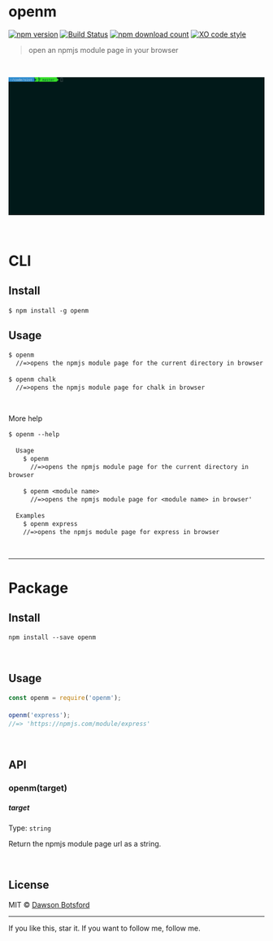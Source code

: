 # openm
[![npm version](https://img.shields.io/npm/v/openm.svg)](https://www.npmjs.com/package/openm)
[![Build Status](https://travis-ci.org/dawsonbotsford/openm.svg?branch=master)](https://travis-ci.org/dawsonbotsford/openm)
[![npm download count](http://img.shields.io/npm/dm/openm.svg?style=flat)](http://npmjs.org/openm)
[![XO code style](https://img.shields.io/badge/code_style-XO-5ed9c7.svg)](https://github.com/sindresorhus/xo)

> open an npmjs module page in your browser

<br>

![demo](demo.gif)

<br>

# CLI

## Install
```
$ npm install -g openm
```

## Usage

```
$ openm
  //=>opens the npmjs module page for the current directory in browser

$ openm chalk
  //=>opens the npmjs module page for chalk in browser

```

<br>

More help
```
$ openm --help

  Usage  
    $ openm
      //=>opens the npmjs module page for the current directory in browser

    $ openm <module name>
      //=>opens the npmjs module page for <module name> in browser'

  Examples  
    $ openm express
    //=>opens the npmjs module page for express in browser
```

<br>

---
# Package

## Install
```
npm install --save openm
```

<br>

## Usage

```js
const openm = require('openm');

openm('express');
//=> 'https://npmjs.com/module/express'
```

<br>

## API

### openm(target)

##### target

Type: `string`

Return the npmjs module page url as a string.

<br>

## License

MIT © [Dawson Botsford](http://dawsonbotsford.com)


---
If you like this, star it. If you want to follow me, follow me.
